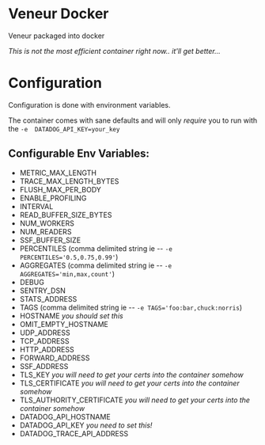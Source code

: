 Veneur Docker
=====

Veneur packaged into docker


*This is not the most efficient container right now.. it'll get better...*

# Configuration

Configuration is done with environment variables.

The container comes with sane defaults and will only *require* you to run with the `-e  DATADOG_API_KEY=your_key`

## Configurable Env Variables:

  * METRIC_MAX_LENGTH
  * TRACE_MAX_LENGTH_BYTES
  * FLUSH_MAX_PER_BODY
  * ENABLE_PROFILING
  * INTERVAL
  * READ_BUFFER_SIZE_BYTES
  * NUM_WORKERS
  * NUM_READERS
  * SSF_BUFFER_SIZE
  * PERCENTILES (comma delimited string ie -- `-e PERCENTILES='0.5,0.75,0.99'`)
  * AGGREGATES (comma delimited string ie -- `-e AGGREGATES='min,max,count'`)
  * DEBUG
  * SENTRY_DSN
  * STATS_ADDRESS
  * TAGS (comma delimited string ie -- `-e TAGS='foo:bar,chuck:norris`)
  * HOSTNAME *you should set this*
  * OMIT_EMPTY_HOSTNAME
  * UDP_ADDRESS
  * TCP_ADDRESS
  * HTTP_ADDRESS
  * FORWARD_ADDRESS
  * SSF_ADDRESS
  * TLS_KEY *you will need to get your certs into the container somehow*
  * TLS_CERTIFICATE *you will need to get your certs into the container somehow*
  * TLS_AUTHORITY_CERTIFICATE *you will need to get your certs into the container somehow*
  * DATADOG_API_HOSTNAME
  * DATADOG_API_KEY *you need to set this!*
  * DATADOG_TRACE_API_ADDRESS

